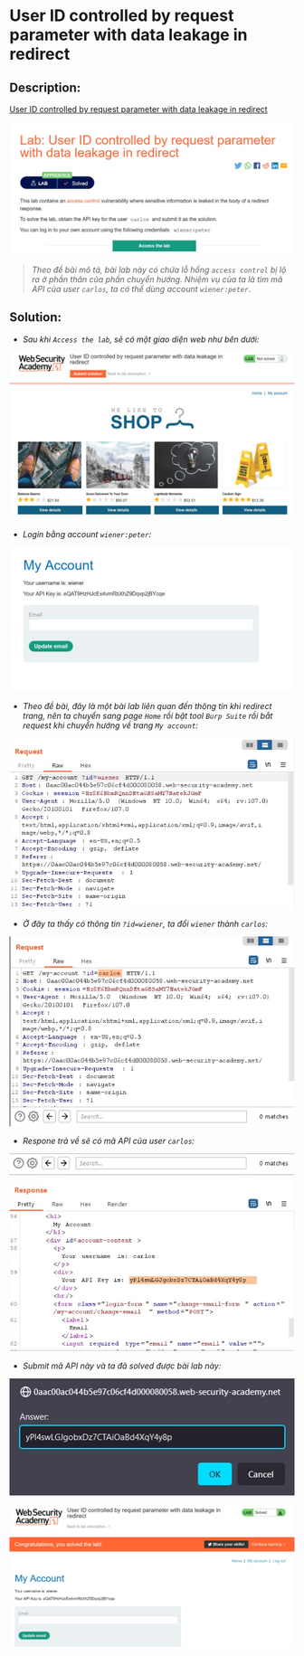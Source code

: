 # User ID controlled by request parameter with data leakage in redirect

## Description:

[User ID controlled by request parameter with data leakage in redirect](https://portswigger.net/web-security/access-control/lab-user-id-controlled-by-request-parameter-with-data-leakage-in-redirect)

![DES](../User-ID-controlled-by-request-parameter-with-data-leakage-in-redirect/images/des.jpg)

> *Theo đề bài mô tả, bài lab này có chứa lỗ hổng `access control` bị lộ ra ở phần thân của phần chuyển hướng. Nhiệm vụ của ta là tìm mã API của user `carlos`, ta có thể dùng account `wiener:peter`*.

## Solution:

* *Sau khi `Access the lab`, sẽ có một giao diện web như bên dưới:*

![1](../User-ID-controlled-by-request-parameter-with-data-leakage-in-redirect/images/image1.jpg)

* *Login bằng account `wiener:peter`:*

![2](../User-ID-controlled-by-request-parameter-with-data-leakage-in-redirect/images/image2.jpg)

* *Theo đề bài, đây là một bài lab liên quan đến thông tin khi redirect trang, nên ta chuyển sang page `Home` rồi bật tool `Burp Suite` rồi bắt request khi chuyển hướng về trang `My account`:*

![3](../User-ID-controlled-by-request-parameter-with-data-leakage-in-redirect/images/image3.jpg)

* *Ở đây ta thấy có thông tin `?id=wiener`, ta đổi `wiener` thành `carlos`:*

![4](../User-ID-controlled-by-request-parameter-with-data-leakage-in-redirect/images/image4.jpg)

* *Respone trả về sẽ có mã API của user `carlos`:*

![5](../User-ID-controlled-by-request-parameter-with-data-leakage-in-redirect/images/image5.jpg)

* *Submit mã API này và ta đã solved được bài lab này:*

![6](../User-ID-controlled-by-request-parameter-with-data-leakage-in-redirect/images/image6.jpg)

![7](../User-ID-controlled-by-request-parameter-with-data-leakage-in-redirect/images/image7.jpg)